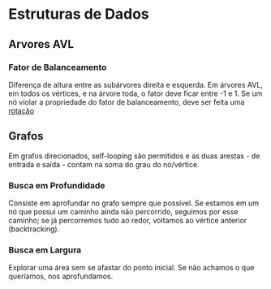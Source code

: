 # **Estruturas de Dados**

## **Arvores AVL**

### **Fator de Balanceamento**

Diferença de altura entre as subárvores direita e esquerda. Em árvores AVL, em todos os vértices, e na árvore toda, o fator deve ficar entre -1 e 1.
Se um nó violar a propriedade do fator de balanceamento, deve ser feita uma [rotação](https://youtu.be/1JKucLqAPZ8?t=364)

## **Grafos**

Em grafos direcionados, self-looping são permitidos e as duas arestas - de entrada e saída - contam na soma do grau do nó/vértice.

### **Busca em Profundidade**

Consiste em aprofundar no grafo sempre que possível. Se estamos em um nó que possui um caminho ainda não percorrido, seguimos por esse caminho; se já percorremos tudo ao redor, voltamos ao vértice anterior (backtracking).

### **Busca em Largura**

Explorar uma área sem se afastar do ponto inicial. Se não achamos o que queríamos, nos aprofundamos.
